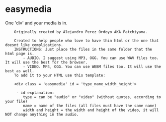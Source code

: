 easymedia
=========

One 'div' and your media is in.

		Originally created by Alejandro Perez Ordoyo AKA Patchiyama.

		Created to help people who love to have thin html or the one that doesnt like complications.
		INSTRUCTIONS: Just place the files in the same folder that the html page is.
			- AUDIO. I suggest using MP3, OGG. You can use WAV files too. It will use the best for the browser.
			- VIDEO. MP4, OGG. You can use WEBM files too. It will use the best as well.
		To add it to your HTML use this template:

		<div class = 'easymedia' id = 'type_name_width_height'>
		
		 - id explanation:
		 	type = can be "audio" or "video" (without quotes, according to your file)
		 	name = name of the files (all files must have the same name)
		 	width and height = the width and height of the video, it will NOT change anything in the audio.
